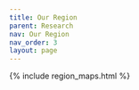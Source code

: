 ```yaml
---
title: Our Region
parent: Research
nav: Our Region
nav_order: 3
layout: page
---
```



{% include region_maps.html %}

